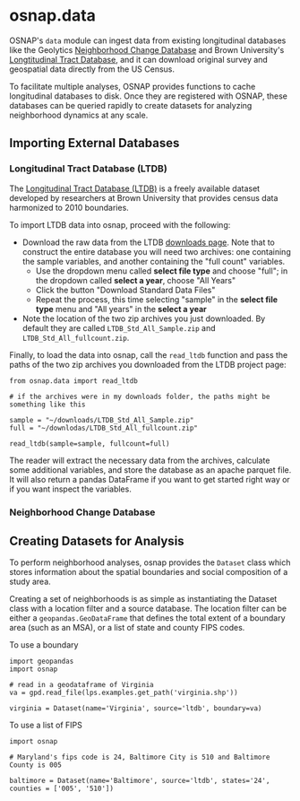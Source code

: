 # osnap.data

OSNAP's `data` module can ingest data from existing longitudinal databases like the Geolytics [Neighborhood Change Database](http://geolytics.com/USCensus,Neighborhood-Change-Database-1970-2000,Products.asp) and Brown University's [Longtitudinal Tract Database](https://s4.ad.brown.edu/projects/diversity/researcher/bridging.htm), and it can download original survey and geospatial data directly from the US Census.

To facilitate multiple analyses, OSNAP provides functions to cache longitudinal databases to disk. Once they are registered with OSNAP, these databases can be queried rapidly to create datasets for analyzing neighborhood dynamics at any scale.

## Importing External Databases

### Longitudinal Tract Database (LTDB)

The [Longitudinal Tract Database
(LTDB)](https://s4.ad.brown.edu/projects/diversity/Researcher/LTDB.htm) is a
freely available dataset developed by researchers at Brown University that
provides census data harmonized to 2010 boundaries.

To import LTDB data into osnap, proceed with the following:

- Download the raw data from the LTDB [downloads
  page](https://s4.ad.brown.edu/projects/diversity/Researcher/LTBDDload/Default.aspx).
  Note that to construct the entire database you will need two archives: one
  containing the sample variables, and another containing the "full count"
  variables.
    - Use the dropdown menu called **select file type** and choose "full"; in
      the dropdown called **select a year**, choose "All Years"
    - Click the button "Download Standard Data Files"
    - Repeat the process, this time selecting "sample" in the **select file
      type** menu and "All years" in the **select a year**
- Note the location of the two zip archives you just downloaded. By default they are called `LTDB_Std_All_Sample.zip` and
  `LTDB_Std_All_fullcount.zip`. 

Finally, to load the data into osnap, call the `read_ltdb` function and pass the paths of the two zip archives you downloaded from the LTDB project page:

```
from osnap.data import read_ltdb

# if the archives were in my downloads folder, the paths might be something like this

sample = "~/downloads/LTDB_Std_All_Sample.zip"
full = "~/downlodas/LTDB_Std_All_fullcount.zip"

read_ltdb(sample=sample, fullcount=full)

```

The reader will extract the necessary data from the archives, calculate some additional variables, and store the database as an apache parquet file. It will also return a pandas DataFrame if you want to get started right way or if you want inspect the variables.


### Neighborhood Change Database



## Creating Datasets for Analysis

To perform neighborhood analyses, osnap provides the `Dataset` class which stores information about the spatial boundaries and social composition of a study area. 

Creating a set of neighborhoods is as simple as instantiating the Dataset class with a location filter and a source database. The location filter can be either a `geopandas.GeoDataFrame` that defines the total extent of a boundary area (such as an MSA), or a list of state and county FIPS codes.

To use a boundary 

```
import geopandas
import osnap

# read in a geodataframe of Virginia
va = gpd.read_file(lps.examples.get_path('virginia.shp'))

virginia = Dataset(name='Virginia', source='ltdb', boundary=va)

```

To use a list of FIPS

```
import osnap

# Maryland's fips code is 24, Baltimore City is 510 and Baltimore County is 005

baltimore = Dataset(name='Baltimore', source='ltdb', states='24', counties = ['005', '510'])

```

